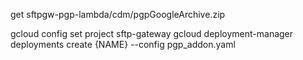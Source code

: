 get sftpgw-pgp-lambda/cdm/pgpGoogleArchive.zip

gcloud config set project sftp-gateway
gcloud deployment-manager deployments create {NAME} --config pgp_addon.yaml